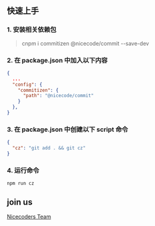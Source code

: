 
## 快速上手

### 1. 安装相关依赖包

> cnpm i commitizen @nicecode/commit --save-dev

### 2. 在 package.json 中加入以下内容

```json
{
  ...
  "config": {
    "commitizen": {
      "path": "@nicecode/commit"
    }
  },
}
```

### 3. 在 package.json 中创建以下 script 命令

```json
{
  "cz": "git add . && git cz"
}
```

### 4. 运行命令

```
npm run cz
```

## join us

[Nicecoders Team](https://github.com/nicecoders/nicecode)
